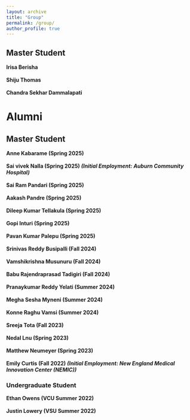 ```yaml
---
layout: archive
title: "Group"
permalink: /group/
author_profile: true
---
```


<h2>Master Student</h2>

<b>Irisa Berisha</b> <br><br>
<b>Shiju Thomas</b> <br><br>
<b>Chandra Sekhar Dammalapati</b>

<h1>Alumni</h1>

<h2>Master Student</h2>

<b>Anne Kabarame (Spring 2025)</b><br><br>
<b>Sai vivek Nalla (Spring 2025) <i>(Initial Employment: Auburn Community Hospital)</i></b> <br><br>
<b>Sai Ram Pandari (Spring 2025)</b> <br><br>
<b>Aakash Pandre (Spring 2025)</b> <br><br>
<b>Dileep Kumar Tellakula (Spring 2025)</b> <br><br>
<b>Gopi Inturi (Spring 2025)</b> <br><br>
<b>Pavan Kumar Palepu (Spring 2025)</b> <br><br>
<b>Srinivas Reddy Busipalli (Fall 2024)</b> <br><br>
<b>Vamshikrishna Musunuru (Fall 2024)</b> <br><br> 
<b>Babu Rajendraprasad Tadigiri (Fall 2024)</b> <br><br>
<b>Pranaykumar Reddy Yelati (Summer 2024)</b> <br><br>
<b>Megha Sesha Myneni (Summer 2024)</b> <br><br>
<b>Konne Raghu Vamsi (Summer 2024)</b> <br><br>
<b>Sreeja Tota (Fall 2023)</b> <br><br>
<b>Nedal Lnu (Spring 2023)</b> <br><br>
<b>Matthew Neumeyer (Spring 2023)</b> <br><br>
<b>Emily Curtis (Fall 2022) <i>(Initial Employment: New England Medical Innovation Center (NEMIC))</i></b>

<h3>Undergraduate Student</h3>
<b>Ethan Owens (VCU Summer 2022)</b> <br><br>
<b>Justin Lowery (VSU Summer 2022)</b>





